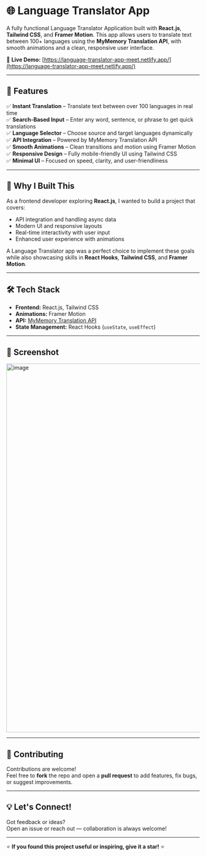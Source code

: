 # 🌐 Language Translator App

A fully functional Language Translator Application built with **React.js**, **Tailwind CSS**, and **Framer Motion**. This app allows users to translate text between 100+ languages using the **MyMemory Translation API**, with smooth animations and a clean, responsive user interface.

🔗 **Live Demo:** [https://language-translator-app-meet.netlify.app/](https://language-translator-app-meet.netlify.app/)

---

## 🚀 Features

✅ **Instant Translation** – Translate text between over 100 languages in real time  
✅ **Search-Based Input** – Enter any word, sentence, or phrase to get quick translations  
✅ **Language Selector** – Choose source and target languages dynamically  
✅ **API Integration** – Powered by MyMemory Translation API  
✅ **Smooth Animations** – Clean transitions and motion using Framer Motion  
✅ **Responsive Design** – Fully mobile-friendly UI using Tailwind CSS  
✅ **Minimal UI** – Focused on speed, clarity, and user-friendliness  

---

## 🤔 Why I Built This

As a frontend developer exploring **React.js**, I wanted to build a project that covers:

- API integration and handling async data
- Modern UI and responsive layouts
- Real-time interactivity with user input
- Enhanced user experience with animations

A Language Translator app was a perfect choice to implement these goals while also showcasing skills in **React Hooks**, **Tailwind CSS**, and **Framer Motion**.

---

## 🛠️ Tech Stack

- **Frontend:** React.js, Tailwind CSS  
- **Animations:** Framer Motion  
- **API:** [MyMemory Translation API](https://mymemory.translated.net/)  
- **State Management:** React Hooks (`useState`, `useEffect`)  

---

## 📸 Screenshot

<img width="960" alt="image" src="https://github.com/user-attachments/assets/1c24f746-9ccf-4d6a-b1de-f5c792cb9527" />

---

## 🤝 Contributing

Contributions are welcome!  
Feel free to **fork** the repo and open a **pull request** to add features, fix bugs, or suggest improvements.

---

## 💡 Let's Connect!

Got feedback or ideas?  
Open an issue or reach out — collaboration is always welcome!

---

⭐ **If you found this project useful or inspiring, give it a star!** ⭐

